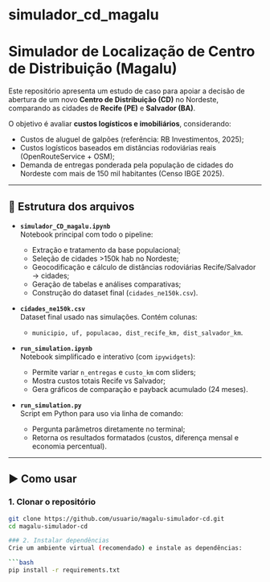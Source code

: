 # simulador_cd_magalu

# Simulador de Localização de Centro de Distribuição (Magalu)

Este repositório apresenta um estudo de caso para apoiar a decisão de abertura de um novo **Centro de Distribuição (CD)** no Nordeste, comparando as cidades de **Recife (PE)** e **Salvador (BA)**.

O objetivo é avaliar **custos logísticos e imobiliários**, considerando:
- Custos de aluguel de galpões (referência: RB Investimentos, 2025);
- Custos logísticos baseados em distâncias rodoviárias reais (OpenRouteService + OSM);
- Demanda de entregas ponderada pela população de cidades do Nordeste com mais de 150 mil habitantes (Censo IBGE 2025).

---

## 📂 Estrutura dos arquivos

- **`simulador_CD_magalu.ipynb`**  
  Notebook principal com todo o pipeline:
  - Extração e tratamento da base populacional;
  - Seleção de cidades >150k hab no Nordeste;
  - Geocodificação e cálculo de distâncias rodoviárias Recife/Salvador → cidades;
  - Geração de tabelas e análises comparativas;
  - Construção do dataset final (`cidades_ne150k.csv`).

- **`cidades_ne150k.csv`**  
  Dataset final usado nas simulações. Contém colunas:
  - `municipio, uf, populacao, dist_recife_km, dist_salvador_km`.

- **`run_simulation.ipynb`**  
  Notebook simplificado e interativo (com `ipywidgets`):
  - Permite variar `n_entregas` e `custo_km` com sliders;
  - Mostra custos totais Recife vs Salvador;
  - Gera gráficos de comparação e payback acumulado (24 meses).

- **`run_simulation.py`**  
  Script em Python para uso via linha de comando:
  - Pergunta parâmetros diretamente no terminal;
  - Retorna os resultados formatados (custos, diferença mensal e economia percentual).

---

## ▶️ Como usar

### 1. Clonar o repositório
```bash
git clone https://github.com/usuario/magalu-simulador-cd.git
cd magalu-simulador-cd

### 2. Instalar dependências
Crie um ambiente virtual (recomendado) e instale as dependências:

```bash
pip install -r requirements.txt
